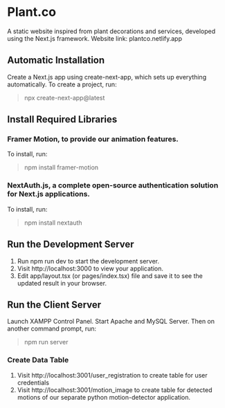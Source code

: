 # Plant.co
A static website inspired from plant decorations and services, developed using the Next.js framework.
Website link: plantco.netlify.app 

## Automatic Installation
Create a Next.js app using create-next-app, which sets up everything automatically. To create a project, run:
> npx create-next-app@latest

## Install Required Libraries
### Framer Motion, to provide our animation features.
To install, run:
> npm install framer-motion

### NextAuth.js, a complete open-source authentication solution for Next.js applications.
To install, run:
> npm install nextauth

## Run the Development Server
1. Run npm run dev to start the development server.
2. Visit http://localhost:3000 to view your application.
3. Edit app/layout.tsx (or pages/index.tsx) file and save it to see the updated result in your browser.

## Run the Client Server
Launch XAMPP Control Panel. Start Apache and MySQL Server.
Then on another command prompt, run: 
> npm run server

### Create Data Table
1. Visit http://localhost:3001/user_registration to create table for user credentials
2. Visit http://localhost:3001/motion_image to create table for detected motions of our separate python motion-detector application.
